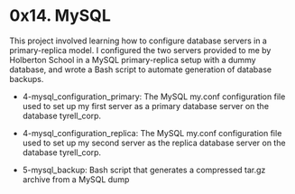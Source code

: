 # 0x14. MySQL

This project involved learning how to configure database servers in a primary-replica model. I configured the two servers provided to me by Holberton School in a MySQL primary-replica setup with a dummy database, and wrote a Bash script to automate generation of database backups.

- 4-mysql_configuration_primary: The MySQL my.conf configuration file used to set up my first server as a primary database server on the database tyrell_corp.

- 4-mysql_configuration_replica: The MySQL my.conf configuration file used to set up my second server as the replica database server on the database tyrell_corp.

- 5-mysql_backup: Bash script that generates a compressed tar.gz archive from a MySQL dump
